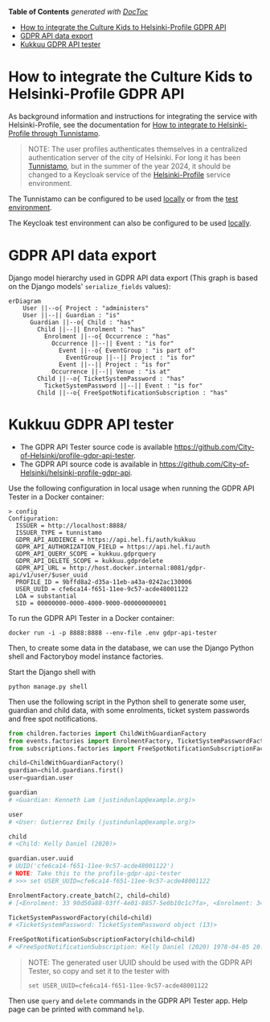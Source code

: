<!-- START doctoc generated TOC please keep comment here to allow auto update -->
<!-- DON'T EDIT THIS SECTION, INSTEAD RE-RUN doctoc TO UPDATE -->
**Table of Contents**  *generated with [DocToc](https://github.com/thlorenz/doctoc)*

- [How to integrate the Culture Kids to Helsinki-Profile GDPR API](#how-to-integrate-the-culture-kids-to-helsinki-profile-gdpr-api)
- [GDPR API data export](#gdpr-api-data-export)
- [Kukkuu GDPR API tester](#kukkuu-gdpr-api-tester)

<!-- END doctoc generated TOC please keep comment here to allow auto update -->

# How to integrate the Culture Kids to Helsinki-Profile GDPR API

As background information and instructions for integrating the service with Helsinki-Profile, see the documentation for [How to integrate to Helsinki-Profile through Tunnistamo](./docs/how-to-integrate-to-Helsinki-profile-with-Tunnistamo.md).

> NOTE: The user profiles authenticates themselves in a centralized authentication server of the city of Helsinki. For long it has been [Tunnistamo](https://github.com/City-of-Helsinki/tunnistamo), but in the summer of the year 2024, it should be changed to a Keycloak service of the [Helsinki-Profile](https://github.com/City-of-Helsinki/open-city-profile) service environment.

The Tunnistamo can be configured to be used [locally](../docs/setup-tunnistamo.md#use-a-local-tunnistamo) or from the [test environment](../docs/setup-tunnistamo.md#use-the-public-test-tunnistamo).

The Keycloak test environment can also be configured to be used [locally](./docs/setup-keycloak.md).

# GDPR API data export

Django model hierarchy used in GDPR API data export (This graph is based on the Django models' `serialize_fields` values):

```mermaid
erDiagram
    User ||--o{ Project : "administers"
    User ||--|| Guardian : "is"
      Guardian ||--o{ Child : "has"
        Child ||--|| Enrolment : "has"
          Enrolment ||--o{ Occurrence : "has"
            Occurrence ||--|| Event : "is for"
              Event ||--o{ EventGroup : "is part of"
                EventGroup ||--|| Project : "is for"
              Event ||--|| Project : "is for"
            Occurrence ||--|| Venue : "is at"
        Child ||--o{ TicketSystemPassword : "has"
          TicketSystemPassword ||--|| Event : "is for"
        Child ||--o{ FreeSpotNotificationSubscription : "has"
```

# Kukkuu GDPR API tester

- The GDPR API Tester source code is available https://github.com/City-of-Helsinki/profile-gdpr-api-tester.
- The GDPR API source code is available in https://github.com/City-of-Helsinki/helsinki-profile-gdpr-api.

Use the following configuration in local usage when running the GDPR API Tester in a Docker container:

```shell
> config
Configuration:
  ISSUER = http://localhost:8888/
  ISSUER_TYPE = tunnistamo
  GDPR_API_AUDIENCE = https://api.hel.fi/auth/kukkuu
  GDPR_API_AUTHORIZATION_FIELD = https://api.hel.fi/auth
  GDPR_API_QUERY_SCOPE = kukkuu.gdprquery
  GDPR_API_DELETE_SCOPE = kukkuu.gdprdelete
  GDPR_API_URL = http://host.docker.internal:8081/gdpr-api/v1/user/$user_uuid
  PROFILE_ID = 9bffd8a2-d35a-11eb-a43a-0242ac130006
  USER_UUID = cfe6ca14-f651-11ee-9c57-acde48001122
  LOA = substantial
  SID = 00000000-0000-4000-9000-000000000001
```

To run the GDPR API Tester in a Docker container:

```shell
docker run -i -p 8888:8888 --env-file .env gdpr-api-tester
```

Then, to create some data in the database, we can use the Django Python shell and Factoryboy model instance factories.

Start the Django shell with

```
python manage.py shell
```

Then use the following script in the Python shell to generate some user, guardian and child data, with some enrolments, ticket system passwords and free spot notifications.

```python
from children.factories import ChildWithGuardianFactory
from events.factories import EnrolmentFactory, TicketSystemPasswordFactory
from subscriptions.factories import FreeSpotNotificationSubscriptionFactory

child=ChildWithGuardianFactory()
guardian=child.guardians.first()
user=guardian.user

guardian
# <Guardian: Kenneth Lam (justindunlap@example.org)>

user
# <User: Gutierrez Emily (justindunlap@example.org)>

child
# <Child: Kelly Daniel (2020)>

guardian.user.uuid
# UUID('cfe6ca14-f651-11ee-9c57-acde48001122')
# NOTE: Take this to the profile-gdpr-api-tester
# >>> set USER_UUID=cfe6ca14-f651-11ee-9c57-acde48001122

EnrolmentFactory.create_batch(2, child=child)
# [<Enrolment: 33 90d50a88-03ff-4e01-8857-5e0b10c1c7fa>, <Enrolment: 34 90d50a88-03ff-4e01-8857-5e0b10c1c7fa>]

TicketSystemPasswordFactory(child=child)
# <TicketSystemPassword: TicketSystemPassword object (13)>

FreeSpotNotificationSubscriptionFactory(child=child)
# <FreeSpotNotificationSubscription: Kelly Daniel (2020) 1978-04-05 20:20:05+01:40 (25) subscription>
```

> NOTE: The generated user UUID should be used with the GDPR API Tester, so copy and set it to the tester with
>
> ```shell
> set USER_UUID=cfe6ca14-f651-11ee-9c57-acde48001122
> ```

Then use `query` and `delete` commands in the GDPR API Tester app. Help page can be printed with command `help`.
